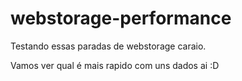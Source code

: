 # webstorage-performance

Testando essas paradas de webstorage caraio.

Vamos ver qual é mais rapido com uns dados ai :D


